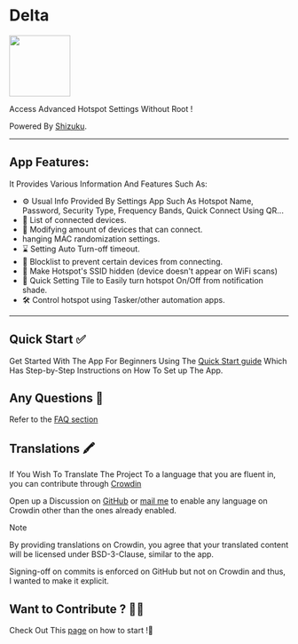 # Delta

  <img src="https://raw.githubusercontent.com/supershadoe/delta/main/app/src/main/ic_launcher-playstore.png" height="110" />

Access Advanced Hotspot Settings Without Root !

Powered By [Shizuku](https://shizuku.rikka.app/).

---

## App Features:
It Provides Various Information And Features Such As:
- ⚙️ Usual Info Provided By Settings App Such As Hotspot Name, Password, Security Type, Frequency Bands, Quick Connect Using QR...
- 📃 List of connected devices.
- 📱 Modifying amount of devices that can connect.
- hanging MAC randomization settings.
- ⌛ Setting Auto Turn-off timeout.
- 🚧 Blocklist to prevent certain devices from connecting.
- 🔐 Make Hotspot's SSID hidden (device doesn't appear on WiFi scans)
- 🔗 Quick Setting Tile to Easily turn hotspot On/Off from notification shade.
- 🛠️ Control hotspot using Tasker/other automation apps.

---

## Quick Start ✅

Get Started With The App For Beginners Using The [Quick Start guide](https://delta.shadoe.dev/quick-start-guide/)
Which Has Step-by-Step Instructions on How To Set up The App.

## Any Questions 🤔

Refer to the [FAQ section](https://delta.shadoe.dev/faq/)

## Translations 🖍️

If You Wish To Translate The Project To a language that you are fluent in, you
can contribute through [Crowdin](https://crowdin.com/project/delta-app)

Open up a Discussion on [GitHub](https://github.com/supershadoe/delta/discussions/new?category=ideas)
or [mail me](mailto:shadoe@shadoe.dev) to enable any language on Crowdin other
than the ones already enabled.

> [!NOTE]
> By providing translations on Crowdin, you agree that your translated content
> will be licensed under BSD-3-Clause, similar to the app.

Signing-off on commits is enforced on GitHub but not on Crowdin and thus, I
wanted to make it explicit.

## Want to Contribute ? 👨‍💻

Check Out This [page](https://github.com/supershadoe/delta/contribute) on how
to start !:hugs:
